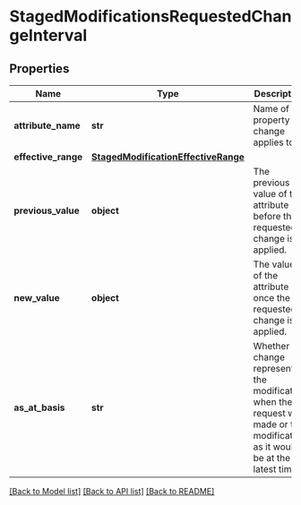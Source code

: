 # StagedModificationsRequestedChangeInterval


## Properties
Name | Type | Description | Notes
------------ | ------------- | ------------- | -------------
**attribute_name** | **str** | Name of the property the change applies to. | [optional] 
**effective_range** | [**StagedModificationEffectiveRange**](StagedModificationEffectiveRange.md) |  | [optional] 
**previous_value** | **object** | The previous value of the attribute before the requested change is applied. | [optional] 
**new_value** | **object** | The value of the attribute once the requested change is applied. | [optional] 
**as_at_basis** | **str** | Whether the change represents the modification when the request was made or the modification as it would be at the latest time. | [optional] 

[[Back to Model list]](../README.md#documentation-for-models) [[Back to API list]](../README.md#documentation-for-api-endpoints) [[Back to README]](../README.md)


